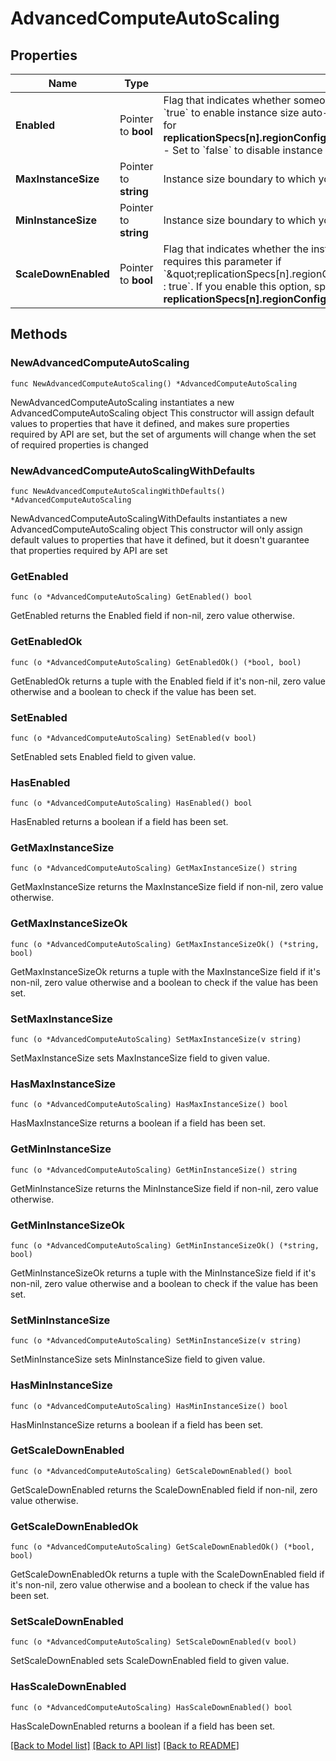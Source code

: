 # AdvancedComputeAutoScaling

## Properties

Name | Type | Description | Notes
------------ | ------------- | ------------- | -------------
**Enabled** | Pointer to **bool** | Flag that indicates whether someone enabled instance size auto-scaling.  - Set to &#x60;true&#x60; to enable instance size auto-scaling. If enabled, you must specify a value for **replicationSpecs[n].regionConfigs[m].autoScaling.compute.maxInstanceSize**. - Set to &#x60;false&#x60; to disable instance size automatic scaling. | [optional] 
**MaxInstanceSize** | Pointer to **string** | Instance size boundary to which your cluster can automatically scale. | [optional] [readonly] 
**MinInstanceSize** | Pointer to **string** | Instance size boundary to which your cluster can automatically scale. | [optional] [readonly] 
**ScaleDownEnabled** | Pointer to **bool** | Flag that indicates whether the instance size may scale down. MongoDB Cloud requires this parameter if &#x60;\&quot;replicationSpecs[n].regionConfigs[m].autoScaling.compute.enabled\&quot; : true&#x60;. If you enable this option, specify a value for **replicationSpecs[n].regionConfigs[m].autoScaling.compute.minInstanceSize**. | [optional] 

## Methods

### NewAdvancedComputeAutoScaling

`func NewAdvancedComputeAutoScaling() *AdvancedComputeAutoScaling`

NewAdvancedComputeAutoScaling instantiates a new AdvancedComputeAutoScaling object
This constructor will assign default values to properties that have it defined,
and makes sure properties required by API are set, but the set of arguments
will change when the set of required properties is changed

### NewAdvancedComputeAutoScalingWithDefaults

`func NewAdvancedComputeAutoScalingWithDefaults() *AdvancedComputeAutoScaling`

NewAdvancedComputeAutoScalingWithDefaults instantiates a new AdvancedComputeAutoScaling object
This constructor will only assign default values to properties that have it defined,
but it doesn't guarantee that properties required by API are set

### GetEnabled

`func (o *AdvancedComputeAutoScaling) GetEnabled() bool`

GetEnabled returns the Enabled field if non-nil, zero value otherwise.

### GetEnabledOk

`func (o *AdvancedComputeAutoScaling) GetEnabledOk() (*bool, bool)`

GetEnabledOk returns a tuple with the Enabled field if it's non-nil, zero value otherwise
and a boolean to check if the value has been set.

### SetEnabled

`func (o *AdvancedComputeAutoScaling) SetEnabled(v bool)`

SetEnabled sets Enabled field to given value.

### HasEnabled

`func (o *AdvancedComputeAutoScaling) HasEnabled() bool`

HasEnabled returns a boolean if a field has been set.
### GetMaxInstanceSize

`func (o *AdvancedComputeAutoScaling) GetMaxInstanceSize() string`

GetMaxInstanceSize returns the MaxInstanceSize field if non-nil, zero value otherwise.

### GetMaxInstanceSizeOk

`func (o *AdvancedComputeAutoScaling) GetMaxInstanceSizeOk() (*string, bool)`

GetMaxInstanceSizeOk returns a tuple with the MaxInstanceSize field if it's non-nil, zero value otherwise
and a boolean to check if the value has been set.

### SetMaxInstanceSize

`func (o *AdvancedComputeAutoScaling) SetMaxInstanceSize(v string)`

SetMaxInstanceSize sets MaxInstanceSize field to given value.

### HasMaxInstanceSize

`func (o *AdvancedComputeAutoScaling) HasMaxInstanceSize() bool`

HasMaxInstanceSize returns a boolean if a field has been set.
### GetMinInstanceSize

`func (o *AdvancedComputeAutoScaling) GetMinInstanceSize() string`

GetMinInstanceSize returns the MinInstanceSize field if non-nil, zero value otherwise.

### GetMinInstanceSizeOk

`func (o *AdvancedComputeAutoScaling) GetMinInstanceSizeOk() (*string, bool)`

GetMinInstanceSizeOk returns a tuple with the MinInstanceSize field if it's non-nil, zero value otherwise
and a boolean to check if the value has been set.

### SetMinInstanceSize

`func (o *AdvancedComputeAutoScaling) SetMinInstanceSize(v string)`

SetMinInstanceSize sets MinInstanceSize field to given value.

### HasMinInstanceSize

`func (o *AdvancedComputeAutoScaling) HasMinInstanceSize() bool`

HasMinInstanceSize returns a boolean if a field has been set.
### GetScaleDownEnabled

`func (o *AdvancedComputeAutoScaling) GetScaleDownEnabled() bool`

GetScaleDownEnabled returns the ScaleDownEnabled field if non-nil, zero value otherwise.

### GetScaleDownEnabledOk

`func (o *AdvancedComputeAutoScaling) GetScaleDownEnabledOk() (*bool, bool)`

GetScaleDownEnabledOk returns a tuple with the ScaleDownEnabled field if it's non-nil, zero value otherwise
and a boolean to check if the value has been set.

### SetScaleDownEnabled

`func (o *AdvancedComputeAutoScaling) SetScaleDownEnabled(v bool)`

SetScaleDownEnabled sets ScaleDownEnabled field to given value.

### HasScaleDownEnabled

`func (o *AdvancedComputeAutoScaling) HasScaleDownEnabled() bool`

HasScaleDownEnabled returns a boolean if a field has been set.

[[Back to Model list]](../README.md#documentation-for-models) [[Back to API list]](../README.md#documentation-for-api-endpoints) [[Back to README]](../README.md)


